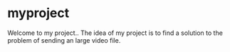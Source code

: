 # myproject
 Welcome to my project..
   The idea of my project is to find a solution to the problem of sending an large video file.
